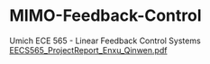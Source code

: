 # MIMO-Feedback-Control
Umich ECE 565 - Linear Feedback Control Systems
[EECS565_ProjectReport_Enxu_Qinwen.pdf](https://github.com/user-attachments/files/16744399/EECS565_ProjectReport_Enxu_Qinwen.pdf)
